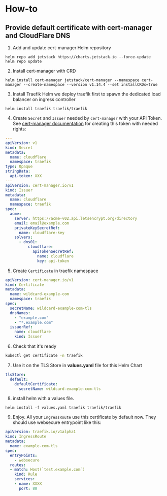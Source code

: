 # How-to 

## Provide default certificate with cert-manager and CloudFlare DNS

1. Add and update cert-manager Helm repository 
```
helm repo add jetstack https://charts.jetstack.io --force-update
helm repo update
```

2. Install cert-manager with CRD
```
helm install cert-manager jetstack/cert-manager --namespace cert-manager --create-namespace --version v1.14.4 --set installCRDs=true
```

3. Install Traefik Helm
we deploy traefik first to spawn the dedicated load balancer on ingress controller 
```
helm install traefik traefik/traefik
```

4. Create `Secret` and `Issuer` needed by `cert-manager` with your API Token.
See [cert-manager documentation](https://cert-manager.io/docs/configuration/acme/dns01/cloudflare/)
for creating this token with needed rights:

```yaml
---
apiVersion: v1
kind: Secret
metadata:
  name: cloudflare
  namespace: traefik
type: Opaque
stringData:
  api-token: XXX
---
apiVersion: cert-manager.io/v1
kind: Issuer
metadata:
  name: cloudflare
  namespace: traefik
spec:
  acme:
    server: https://acme-v02.api.letsencrypt.org/directory
    email: email@example.com
    privateKeySecretRef:
      name: cloudflare-key
    solvers:
      - dns01:
          cloudflare:
            apiTokenSecretRef:
              name: cloudflare
              key: api-token
```

5. Create `Certificate` in traefik namespace

```yaml
apiVersion: cert-manager.io/v1
kind: Certificate
metadata:
  name: wildcard-example-com
  namespace: traefik
spec:
  secretName: wildcard-example-com-tls
  dnsNames:
    - "example.com"
    - "*.example.com"
  issuerRef:
    name: cloudflare
    kind: Issuer
```

6. Check that it's ready

```bash
kubectl get certificate -n traefik
```

7. Use it on the TLS Store in **values.yaml** file for this Helm Chart

```yaml
tlsStore:
  default:
    defaultCertificate:
      secretName: wildcard-example-com-tls
```

8. install helm with a values file.

```
helm install -f values.yaml traefik traefik/traefik
```

9. Enjoy. All your `IngressRoute` use this certificate by default now. They should use websecure entrypoint like this:

```yaml
apiVersion: traefik.io/v1alpha1
kind: IngressRoute
metadata:
  name: example-com-tls
spec:
  entryPoints:
    - websecure
  routes:
  - match: Host(`test.example.com`)
    kind: Rule
    services:
    - name: XXXX
      port: 80
```
